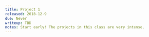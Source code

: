 ```yaml
---
title: Project 1
released: 2018-12-9
due: Never
writeup: TBD
notes: Start early! The projects in this class are very intense. 
---
```

